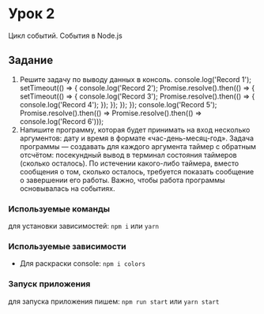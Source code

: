 # Урок 2
Цикл событий. События в Node.js

## Задание
1. Решите задачу по выводу данных в консоль.
   console.log('Record 1');
   setTimeout(() => { console.log('Record 2'); Promise.resolve().then(() => {
   setTimeout(() => { сonsole.log('Record 3'); Promise.resolve().then(() => {
   console.log('Record 4'); });
   }); });
   });
   console.log('Record 5');
   Promise.resolve().then(() => Promise.resolve().then(() => console.log('Record 6')));
2. Напишите программу, которая будет принимать на вход несколько аргументов: дату и время в формате «час-день-месяц-год». Задача программы — создавать для каждого аргумента таймер с обратным отсчётом: посекундный вывод в терминал состояния таймеров (сколько осталось). По истечении какого-либо таймера, вместо сообщения о том, сколько осталось, требуется показать сообщение о завершении его работы. Важно, чтобы работа программы основывалась на событиях.

### Используемые команды
для установки зависимостей: `npm i` или `yarn`

### Используемые зависимости
- Для раскраски console: `npm i colors`

### Запуск приложения
для запуска приложения пишем: `npm run start` или `yarn start`
